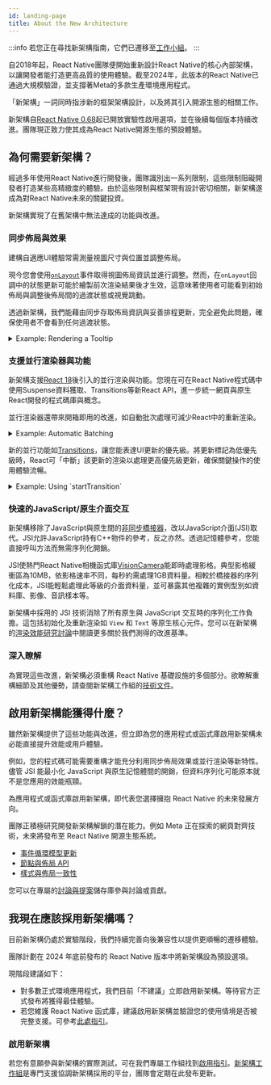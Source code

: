 ```yaml
---
id: landing-page
title: About the New Architecture
---
```


:::info
若您正在尋找新架構指南，它們已遷移至[工作小組](https://github.com/reactwg/react-native-new-architecture#guides)。
:::

自2018年起，React Native團隊便開始重新設計React Native的核心內部架構，以讓開發者能打造更高品質的使用體驗。截至2024年，此版本的React Native已通過大規模驗證，並支撐著Meta的多款生產環境應用程式。

「新架構」一詞同時指涉新的框架架構設計，以及將其引入開源生態的相關工作。

新架構自[React Native 0.68](/blog/2022/03/30/version-068#opting-in-to-the-new-architecture)起已開放實驗性啟用選項，並在後續每個版本持續改進。團隊現正致力使其成為React Native開源生態的預設體驗。

## 為何需要新架構？

經過多年使用React Native進行開發後，團隊識別出一系列限制，這些限制阻礙開發者打造某些高精緻度的體驗。由於這些限制與框架現有設計密切相關，新架構遂成為對React Native未來的關鍵投資。

新架構實現了在舊架構中無法達成的功能與改進。

### 同步佈局與效果

建構自適應UI體驗常需測量視圖尺寸與位置並調整佈局。

現今您會使用[`onLayout`](/docs/view#onlayout)事件取得視圖佈局資訊並進行調整。然而，在`onLayout`回調中的狀態更新可能於繪製前次渲染結果後才生效，這意味著使用者可能看到初始佈局與調整後佈局間的過渡狀態或視覺跳動。

透過新架構，我們能藉由同步存取佈局資訊與妥善排程更新，完全避免此問題，確保使用者不會看到任何過渡狀態。

<details>
<summary>Example: Rendering a Tooltip</summary>

Measuring and placing a tooltip above a view allows us to showcase what synchronous rendering unlocks. The tooltip needs to know the position of its target view to determine where it should render.

In the current architecture, we use `onLayout` to get the measurements of the view and then update the positioning of the tooltip based on where the view is.

```jsx
function ViewWithTooltip() {
  // ...

  // We get the layout information and pass to ToolTip to position itself
  const onLayout = React.useCallback(event => {
    targetRef.current?.measureInWindow((x, y, width, height) => {
      // This state update is not guaranteed to run in the same commit
      // This results in a visual "jump" as the ToolTip repositions itself
      setTargetRect({x, y, width, height});
    });
  }, []);

  return (
    <>
      <View ref={targetRef} onLayout={onLayout}>
        <Text>Some content that renders a tooltip above</Text>
      </View>
      <Tooltip targetRect={targetRect} />
    </>
  );
}
```

With the New Architecture, we can use [`useLayoutEffect`](https://react.dev/reference/react/useLayoutEffect) to synchronously measure and apply layout updates in a single commit, avoiding the visual "jump".

```jsx
function ViewWithTooltip() {
  // ...

  useLayoutEffect(() => {
    // The measurement and state update for `targetRect` happens in a single commit
    // allowing ToolTip to position itself without intermediate paints
    targetRef.current?.measureInWindow((x, y, width, height) => {
      setTargetRect({x, y, width, height});
    });
  }, [setTargetRect]);

  return (
    <>
      <View ref={targetRef}>
        <Text>Some content that renders a tooltip above</Text>
      </View>
      <Tooltip targetRect={targetRect} />
    </>
  );
}
```

<div className="TwoColumns TwoFigures">
 <figure>
  <img src="/img/new-architecture/async-on-layout.gif" alt="A view that is moving to the corners of the viewport and center with a tooltip rendered either above or below it. The tooltip is rendered after a short delay after the view moves" />
  <figcaption>Asynchronous measurement and render of the ToolTip. [See code](https://gist.github.com/lunaleaps/eabd653d9864082ac1d3772dac217ab9).</figcaption>
</figure>
<figure>
  <img src="/img/new-architecture/sync-use-layout-effect.gif" alt="A view that is moving to the corners of the viewport and center with a tooltip rendered either above or below it. The view and tooltip move in unison." />
  <figcaption>Synchronous measurement and render of the ToolTip. [See code](https://gist.github.com/lunaleaps/148756563999c83220887757f2e549a3).</figcaption>
</figure>
</div>

</details>

### 支援並行渲染器與功能

新架構支援[React 18](https://react.dev/blog/2022/03/29/react-v18)後引入的並行渲染與功能。您現在可在React Native程式碼中使用Suspense資料獲取、Transitions等新React API，進一步統一網頁與原生React開發的程式碼庫與概念。

並行渲染器還帶來開箱即用的改進，如自動批次處理可減少React中的重新渲染。

<details>
<summary>Example: Automatic Batching</summary>

With the New Architecture, you'll get automatic batching with the React 18 renderer.

In this example, a slider specifies how many tiles to render. Dragging the slider from 0 to 1000 will fire off a quick succession of state updates and re-renders.

In comparing the renderers for the [same code](https://gist.github.com/lunaleaps/79bb6f263404b12ba57db78e5f6f28b2), you can visually notice the renderer provides a smoother UI, with less intermediate UI updates. State updates from native event handlers, like this native Slider component, are now batched.

<div className="TwoColumns TwoFigures">
 <figure>
  <img src="/img/new-architecture/legacy-renderer.gif" alt="A video demonstrating an app rendering many views according to a slider input. The slider value is adjusted from 0 to 1000 and the UI slowly catches up to rendering 1000 views." />
  <figcaption>Rendering frequent state updates with legacy renderer.</figcaption>
</figure>
<figure>
  <img src="/img/new-architecture/react18-renderer.gif" alt="A video demonstrating an app rendering many views according to a slider input. The slider value is adjusted from 0 to 1000 and the UI resolves to 1000 views faster than the previous example, without as many intermediate states." />
  <figcaption>Rendering frequent state updates with React 18 renderer.</figcaption>
</figure>
</div>
</details>

新的並行功能如[Transitions](https://react.dev/reference/react/useTransition)，讓您能表達UI更新的優先級。將更新標記為低優先級時，React可「中斷」該更新的渲染以處理更高優先級更新，確保關鍵操作的使用體驗流暢。

<details>
<summary>Example: Using `startTransition`</summary>

We can build on the previous example to showcase how transitions can interrupt in-progress rendering to handle a newer state update.

We wrap the tile number state update with `startTransition` to indicate that rendering the tiles can be interrupted. `startTransition` also provides a `isPending` flag to tell us when the transition is complete.

```jsx
function TileSlider({value, onValueChange}) {
  const [isPending, startTransition] = useTransition();

  return (
    <>
      <View>
        <Text>
          Render {value} Tiles
        </Text>
        <ActivityIndicator animating={isPending} />
      </View>
      <Slider
        value={1}
        minimumValue={1}
        maximumValue={1000}
        step={1}
        onValueChange={newValue => {
          startTransition(() => {
            onValueChange(newValue);
          });
        }}
      />
    </>
  );
}

function ManyTiles() {
  const [value, setValue] = useState(1);
  const tiles = generateTileViews(value);
  return (
      <TileSlider onValueChange={setValue} value={value} />
      <View>
        {tiles}
      </View>
  )
}
```

You'll notice that with the frequent updates in a transition, React renders fewer intermediate states because it bails out of rendering the state as soon as it becomes stale. In comparison, without transitions, more intermediate states are rendered. Both examples still use automatic batching. Still, transitions give even more power to developers to batch in-progress renders.

<div className="TwoColumns TwoFigures">
<figure>
  <img src="/img/new-architecture/with-transitions.gif" alt="A video demonstrating an app rendering many views (tiles) according to a slider input. The views are rendered in batches as the slider is quickly adjusted from 0 to 1000. There are less batch renders in comparison to the next video." />
  <figcaption>Rendering tiles with transitions to interrupt in-progress renders of stale state. [See code](https://gist.github.com/lunaleaps/eac391bf3fe4c85953cefeb74031bab0/revisions).</figcaption>
</figure>
<figure>
  <img src="/img/new-architecture/without-transitions.gif" alt="A video demonstrating an app rendering many views (tiles) according to a slider input. The views are rendered in batches as the slider is quickly adjusted from 0 to 1000." />
  <figcaption>Rendering tiles without marking it as a transition. [See code](https://gist.github.com/lunaleaps/eac391bf3fe4c85953cefeb74031bab0/revisions).</figcaption>
</figure>
</div>
</details>

### 快速的JavaScript/原生介面交互

新架構移除了JavaScript與原生間的[非同步橋接器](https://reactnative.dev/blog/2018/06/14/state-of-react-native-2018#architecture)，改以JavaScript介面(JSI)取代。JSI允許JavaScript持有C++物件的參考，反之亦然。透過記憶體參考，您能直接呼叫方法而無需序列化開銷。

JSI使熱門React Native相機函式庫[VisionCamera](https://github.com/mrousavy/react-native-vision-camera)能即時處理影格。典型影格緩衝區為10MB，依影格速率不同，每秒約需處理1GB資料量。相較於橋接器的序列化成本，JSI能輕鬆處理此等級的介面資料量，並可暴露其他複雜的實例型別如資料庫、影像、音訊樣本等。

新架構中採用的 JSI 技術消除了所有原生與 JavaScript 交互時的序列化工作負擔。這包括初始化及重新渲染如 `View` 和 `Text` 等原生核心元件。您可以在新架構的[渲染效能研究討論](https://github.com/reactwg/react-native-new-architecture/discussions/123)中閱讀更多關於我們測得的改進基準。

### 深入瞭解

為實現這些改進，新架構必須重構 React Native 基礎設施的多個部分。欲瞭解重構細節及其他優勢，請查閱新架構工作組的[技術文件](https://github.com/reactwg/react-native-new-architecture)。

## 啟用新架構能獲得什麼？

雖然新架構提供了這些功能與改進，但立即為您的應用程式或函式庫啟用新架構未必能直接提升效能或用戶體驗。

例如，您的程式碼可能需要重構才能充分利用同步佈局效果或並行渲染等新特性。儘管 JSI 能最小化 JavaScript 與原生記憶體間的開銷，但資料序列化可能原本就不是您應用的效能瓶頸。

為應用程式或函式庫啟用新架構，即代表您選擇擁抱 React Native 的未來發展方向。

團隊正積極研究開發新架構解鎖的潛在能力。例如 Meta 正在探索的網頁對齊技術，未來將發布至 React Native 開源生態系統。

- [事件循環模型更新](https://github.com/react-native-community/discussions-and-proposals/blob/main/proposals/0744-well-defined-event-loop.md)
- [節點與佈局 API](https://github.com/react-native-community/discussions-and-proposals/blob/main/proposals/0607-dom-traversal-and-layout-apis.md)
- [樣式與佈局一致性](https://github.com/facebook/yoga/releases/tag/v2.0.0)

您可以在專屬的[討論與提案](https://github.com/react-native-community/discussions-and-proposals/discussions/651)儲存庫參與討論或貢獻。

## 我現在應該採用新架構嗎？

目前新架構仍處於實驗階段，我們持續完善向後兼容性以提供更順暢的遷移體驗。

團隊計劃在 2024 年底前發布的 React Native 版本中將新架構設為預設選項。

現階段建議如下：

- 對多數正式環境應用程式，我們目前「不建議」立即啟用新架構。等待官方正式發布將獲得最佳體驗。
- 若您維護 React Native 函式庫，建議啟用新架構並驗證您的使用情境是否被完整支援。可參考[此處指引](https://github.com/reactwg/react-native-new-architecture#guides)。

### 啟用新架構

若您有意願參與新架構的實際測試，可在我們專屬工作組找到[啟用指引](https://github.com/reactwg/react-native-new-architecture/blob/main/docs/enable-apps.md)。[新架構工作組](https://github.com/reactwg/react-native-new-architecture)是專門支援協調新架構採用的平台，團隊會定期在此發布更新。